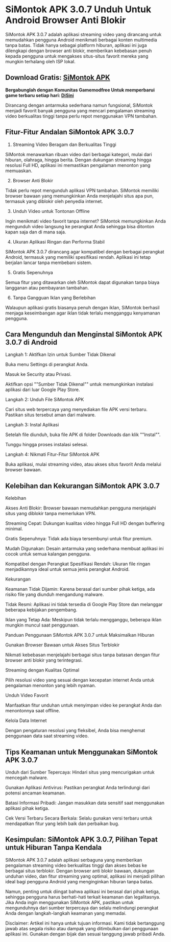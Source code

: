 # SiMontok APK 3.0.7 Unduh Untuk Android Browser Anti Blokir
SiMontok APK 3.0.7 adalah aplikasi streaming video yang dirancang untuk memudahkan pengguna Android menikmati berbagai konten multimedia tanpa batas. Tidak hanya sebagai platform hiburan, aplikasi ini juga dilengkapi dengan browser anti blokir, memberikan kebebasan penuh kepada pengguna untuk mengakses situs-situs favorit mereka yang mungkin terhalang oleh ISP lokal.

## Download Gratis: [SiMontok APK](https://bit.ly/3XV5sZF)

**Bergabunglah dengan Komunitas Gamemodfree Untuk memperbarui game terbaru setiap hari: [Di ​​Sini](https://t.me/gamemodfreecom)**

Dirancang dengan antarmuka sederhana namun fungsional, SiMontok menjadi favorit banyak pengguna yang mencari pengalaman streaming video berkualitas tinggi tanpa perlu repot menggunakan VPN tambahan.

## Fitur-Fitur Andalan SiMontok APK 3.0.7

1. Streaming Video Beragam dan Berkualitas Tinggi

SiMontok menawarkan ribuan video dari berbagai kategori, mulai dari hiburan, olahraga, hingga berita. Dengan dukungan streaming hingga resolusi Full HD, aplikasi ini memastikan pengalaman menonton yang memuaskan.

2. Browser Anti Blokir

Tidak perlu repot mengunduh aplikasi VPN tambahan. SiMontok memiliki browser bawaan yang memungkinkan Anda menjelajahi situs apa pun, termasuk yang diblokir oleh penyedia internet.

3. Unduh Video untuk Tontonan Offline

Ingin menikmati video favorit tanpa internet? SiMontok memungkinkan Anda mengunduh video langsung ke perangkat Anda sehingga bisa ditonton kapan saja dan di mana saja.

4. Ukuran Aplikasi Ringan dan Performa Stabil

SiMontok APK 3.0.7 dirancang agar kompatibel dengan berbagai perangkat Android, termasuk yang memiliki spesifikasi rendah. Aplikasi ini tetap berjalan lancar tanpa membebani sistem.

5. Gratis Sepenuhnya

Semua fitur yang ditawarkan oleh SiMontok dapat digunakan tanpa biaya langganan atau pembayaran tambahan.

6. Tanpa Gangguan Iklan yang Berlebihan

Walaupun aplikasi gratis biasanya penuh dengan iklan, SiMontok berhasil menjaga keseimbangan agar iklan tidak terlalu mengganggu kenyamanan pengguna.

## Cara Mengunduh dan Menginstal SiMontok APK 3.0.7 di Android

Langkah 1: Aktifkan Izin untuk Sumber Tidak Dikenal

Buka menu Settings di perangkat Anda.

Masuk ke Security atau Privasi.

Aktifkan opsi ""Sumber Tidak Dikenal"" untuk memungkinkan instalasi aplikasi dari luar Google Play Store.

Langkah 2: Unduh File SiMontok APK

Cari situs web terpercaya yang menyediakan file APK versi terbaru. Pastikan situs tersebut aman dari malware.

Langkah 3: Instal Aplikasi

Setelah file diunduh, buka file APK di folder Downloads dan klik ""Instal"".

Tunggu hingga proses instalasi selesai.

Langkah 4: Nikmati Fitur-Fitur SiMontok APK

Buka aplikasi, mulai streaming video, atau akses situs favorit Anda melalui browser bawaan.

## Kelebihan dan Kekurangan SiMontok APK 3.0.7

Kelebihan

Akses Anti Blokir: Browser bawaan memudahkan pengguna menjelajahi situs yang diblokir tanpa memerlukan VPN.

Streaming Cepat: Dukungan kualitas video hingga Full HD dengan buffering minimal.

Gratis Sepenuhnya: Tidak ada biaya tersembunyi untuk fitur premium.

Mudah Digunakan: Desain antarmuka yang sederhana membuat aplikasi ini cocok untuk semua kalangan pengguna.

Kompatibel dengan Perangkat Spesifikasi Rendah: Ukuran file ringan menjadikannya ideal untuk semua jenis perangkat Android.

Kekurangan

Keamanan Tidak Dijamin: Karena berasal dari sumber pihak ketiga, ada risiko file yang diunduh mengandung malware.

Tidak Resmi: Aplikasi ini tidak tersedia di Google Play Store dan melanggar beberapa kebijakan pengembang.

Iklan yang Tetap Ada: Meskipun tidak terlalu mengganggu, beberapa iklan mungkin muncul saat penggunaan.

Panduan Penggunaan SiMontok APK 3.0.7 untuk Maksimalkan Hiburan

Gunakan Browser Bawaan untuk Akses Situs Terblokir

Nikmati kebebasan menjelajahi berbagai situs tanpa batasan dengan fitur browser anti blokir yang terintegrasi.

Streaming dengan Kualitas Optimal

Pilih resolusi video yang sesuai dengan kecepatan internet Anda untuk pengalaman menonton yang lebih nyaman.

Unduh Video Favorit

Manfaatkan fitur unduhan untuk menyimpan video ke perangkat Anda dan menontonnya saat offline.

Kelola Data Internet

Dengan pengaturan resolusi yang fleksibel, Anda bisa menghemat penggunaan data saat streaming video.

## Tips Keamanan untuk Menggunakan SiMontok APK 3.0.7

Unduh dari Sumber Tepercaya: Hindari situs yang mencurigakan untuk mencegah malware.

Gunakan Aplikasi Antivirus: Pastikan perangkat Anda terlindungi dari potensi ancaman keamanan.

Batasi Informasi Pribadi: Jangan masukkan data sensitif saat menggunakan aplikasi pihak ketiga.

Cek Versi Terbaru Secara Berkala: Selalu gunakan versi terbaru untuk mendapatkan fitur yang lebih baik dan perbaikan bug.

## Kesimpulan: SiMontok APK 3.0.7, Pilihan Tepat untuk Hiburan Tanpa Kendala

SiMontok APK 3.0.7 adalah aplikasi serbaguna yang memberikan pengalaman streaming video berkualitas tinggi dan akses bebas ke berbagai situs terblokir. Dengan browser anti blokir bawaan, dukungan unduhan video, dan fitur streaming yang optimal, aplikasi ini menjadi pilihan ideal bagi pengguna Android yang menginginkan hiburan tanpa batas.

Namun, penting untuk diingat bahwa aplikasi ini berasal dari pihak ketiga, sehingga pengguna harus berhati-hati terkait keamanan dan legalitasnya. Jika Anda ingin menggunakan SiMontok APK, pastikan untuk mengunduhnya dari sumber terpercaya dan selalu melindungi perangkat Anda dengan langkah-langkah keamanan yang memadai.

Disclaimer: Artikel ini hanya untuk tujuan informasi. Kami tidak bertanggung jawab atas segala risiko atau dampak yang ditimbulkan dari penggunaan aplikasi ini. Gunakan dengan bijak dan sesuai tanggung jawab pribadi Anda.
